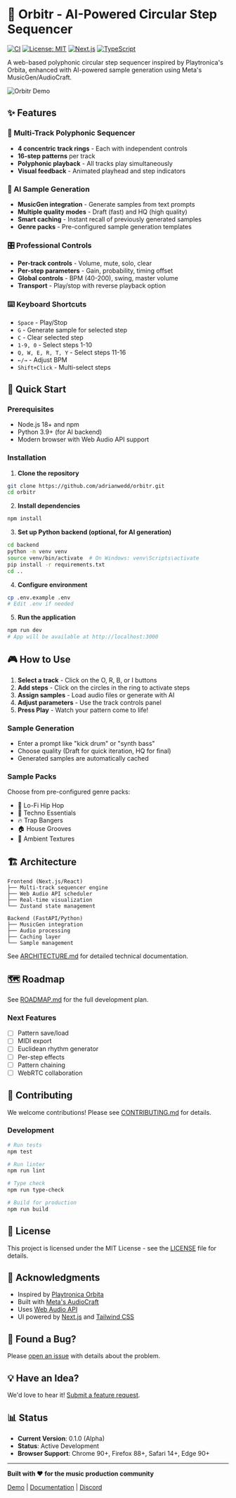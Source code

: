 # 🎵 Orbitr - AI-Powered Circular Step Sequencer

[![CI](https://github.com/adrianwedd/orbitr/workflows/CI/badge.svg)](https://github.com/adrianwedd/orbitr/actions)
[![License: MIT](https://img.shields.io/badge/License-MIT-yellow.svg)](https://opensource.org/licenses/MIT)
[![Next.js](https://img.shields.io/badge/Next.js-14-black)](https://nextjs.org/)
[![TypeScript](https://img.shields.io/badge/TypeScript-5.0-blue)](https://www.typescriptlang.org/)

A web-based polyphonic circular step sequencer inspired by Playtronica's Orbita, enhanced with AI-powered sample generation using Meta's MusicGen/AudioCraft.

![Orbitr Demo](https://img.shields.io/badge/Demo-Coming%20Soon-brightgreen)

## ✨ Features

### 🎹 Multi-Track Polyphonic Sequencer
- **4 concentric track rings** - Each with independent controls
- **16-step patterns** per track
- **Polyphonic playback** - All tracks play simultaneously
- **Visual feedback** - Animated playhead and step indicators

### 🤖 AI Sample Generation
- **MusicGen integration** - Generate samples from text prompts
- **Multiple quality modes** - Draft (fast) and HQ (high quality)
- **Smart caching** - Instant recall of previously generated samples
- **Genre packs** - Pre-configured sample generation templates

### 🎛️ Professional Controls
- **Per-track controls** - Volume, mute, solo, clear
- **Per-step parameters** - Gain, probability, timing offset
- **Global controls** - BPM (40-200), swing, master volume
- **Transport** - Play/stop with reverse playback option

### ⌨️ Keyboard Shortcuts
- `Space` - Play/Stop
- `G` - Generate sample for selected step
- `C` - Clear selected step
- `1-9, 0` - Select steps 1-10
- `Q, W, E, R, T, Y` - Select steps 11-16
- `←/→` - Adjust BPM
- `Shift+Click` - Multi-select steps

## 🚀 Quick Start

### Prerequisites
- Node.js 18+ and npm
- Python 3.9+ (for AI backend)
- Modern browser with Web Audio API support

### Installation

1. **Clone the repository**
```bash
git clone https://github.com/adrianwedd/orbitr.git
cd orbitr
```

2. **Install dependencies**
```bash
npm install
```

3. **Set up Python backend (optional, for AI generation)**
```bash
cd backend
python -m venv venv
source venv/bin/activate  # On Windows: venv\Scripts\activate
pip install -r requirements.txt
cd ..
```

4. **Configure environment**
```bash
cp .env.example .env
# Edit .env if needed
```

5. **Run the application**
```bash
npm run dev
# App will be available at http://localhost:3000
```

## 🎮 How to Use

1. **Select a track** - Click on the O, R, B, or I buttons
2. **Add steps** - Click on the circles in the ring to activate steps
3. **Assign samples** - Load audio files or generate with AI
4. **Adjust parameters** - Use the track controls panel
5. **Press Play** - Watch your pattern come to life!

### Sample Generation
- Enter a prompt like "kick drum" or "synth bass"
- Choose quality (Draft for quick iteration, HQ for final)
- Generated samples are automatically cached

### Sample Packs
Choose from pre-configured genre packs:
- 🎵 Lo-Fi Hip Hop
- 🤖 Techno Essentials
- 🔥 Trap Bangers
- 🏠 House Grooves
- 🌙 Ambient Textures

## 🏗️ Architecture

```
Frontend (Next.js/React)
├── Multi-track sequencer engine
├── Web Audio API scheduler
├── Real-time visualization
└── Zustand state management

Backend (FastAPI/Python)
├── MusicGen integration
├── Audio processing
├── Caching layer
└── Sample management
```

See [ARCHITECTURE.md](ARCHITECTURE.md) for detailed technical documentation.

## 🗺️ Roadmap

See [ROADMAP.md](ROADMAP.md) for the full development plan.

### Next Features
- [ ] Pattern save/load
- [ ] MIDI export
- [ ] Euclidean rhythm generator
- [ ] Per-step effects
- [ ] Pattern chaining
- [ ] WebRTC collaboration

## 🤝 Contributing

We welcome contributions! Please see [CONTRIBUTING.md](CONTRIBUTING.md) for details.

### Development

```bash
# Run tests
npm test

# Run linter
npm run lint

# Type check
npm run type-check

# Build for production
npm run build
```

## 📝 License

This project is licensed under the MIT License - see the [LICENSE](LICENSE) file for details.

## 🙏 Acknowledgments

- Inspired by [Playtronica Orbita](https://playtronica.com)
- Built with [Meta's AudioCraft](https://github.com/facebookresearch/audiocraft)
- Uses [Web Audio API](https://developer.mozilla.org/en-US/docs/Web/API/Web_Audio_API)
- UI powered by [Next.js](https://nextjs.org/) and [Tailwind CSS](https://tailwindcss.com/)

## 🐛 Found a Bug?

Please [open an issue](https://github.com/adrianwedd/orbitr/issues/new?template=bug_report.md) with details about the problem.

## 💡 Have an Idea?

We'd love to hear it! [Submit a feature request](https://github.com/adrianwedd/orbitr/issues/new?template=feature_request.md).

## 📊 Status

- **Current Version**: 0.1.0 (Alpha)
- **Status**: Active Development
- **Browser Support**: Chrome 90+, Firefox 88+, Safari 14+, Edge 90+

---

**Built with ❤️ for the music production community**

[Demo](https://orbitr.vercel.app) | [Documentation](https://github.com/adrianwedd/orbitr/wiki) | [Discord](https://discord.gg/orbitr)
